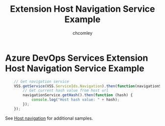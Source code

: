 ﻿---
ms.prod: devops
ms.technology: devops-ecosystem
title: Extension Host Navigation Service Example
description: A sample that shows how to use a host navigation service with an Azure DevOps Services extension
ms.assetid: d23bf2e9-f5c6-4108-8af5-fab62c848ca9
ms.manager: mijacobs
ms.author: chcomley
author: chcomley
ms.topic: article
ms.manager: mijacobs
monikerRange: '>= tfs-2017'
ms.date: 08/17/2016
---

# Azure DevOps Services Extension Host Navigation Service Example

```js
    // Get navigation service
    VSS.getService(VSS.ServiceIds.Navigation).then(function(navigationService) {
        // Get current hash value from host url
        navigationService.getHash().then(function (hash) {
            console.log("Host hash value: " + hash);                        
        });
    });
```
See [Host navigation](../../../../develop/host-navigation.md) for additional samples.
